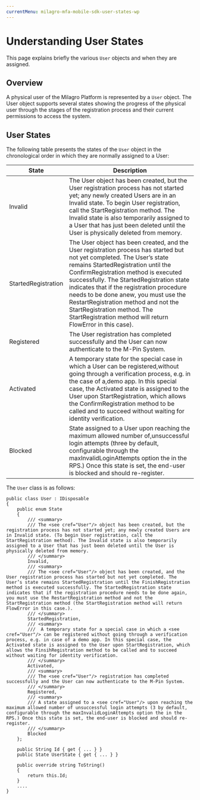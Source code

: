 ```yaml
---
currentMenu: milagro-mfa-mobile-sdk-user-states-wp
---
```


<div id="generated-toc" class="generate_from_h2"></div>

# Understanding User States

This page explains briefly the various `User` objects and when they are assigned.

## Overview

A physical user of the Milagro Platform is represented by a `User` object. The User object supports several states showing the progress of the physical user through the stages of the registration process and their current permissions to access the system.</p>

## User States

The following table presents the states of the `User` object in the chronological order in which they are normally assigned to a User:

| State               | Description                                                                                                                                                                                                                                                                                                                                                                                                                                                              |
|---------------------|--------------------------------------------------------------------------------------------------------------------------------------------------------------------------------------------------------------------------------------------------------------------------------------------------------------------------------------------------------------------------------------------------------------------------------------------------------------------------|
| Invalid             | The User object has been created, but the User registration process has not started yet; any newly created Users are in an Invalid state. To begin User registration, call the StartRegistration method. The Invalid state is also temporarily assigned to a User that has just been deleted until the User is physically deleted from memory.                                                                                                                           |
| StartedRegistration | The User object has been created, and the User registration process has started but not yet completed. The User’s state remains StartedRegistration until the ConfirmRegistration method is executed successfully. The StartedRegistration state indicates that if the registration procedure needs to be done anew, you must use the RestartRegistration method and not the StartRegistration method. The StartRegistration method will return FlowError in this case). |
| Registered          | The User registration has completed successfully and the User can now authenticate to the M-Pin System.                                                                                                                                                                                                                                                                                                                                                                  |
| Activated           | A temporary state for the special case in which a User can be registered,without going through a verification process, e.g. in the case of a,demo app. In this special case, the Activated state is assigned to the User upon StartRegistration, which allows the ConfirmRegistration method to be called and to succeed without waiting for identity verification.                                                                                                      |
| Blocked             | State assigned to a User upon reaching the maximum allowed number of,unsuccessful login attempts (three by default, configurable through the maxInvalidLoginAttempts option the in the RPS.) Once this state is set, the end-user is blocked and should re-register.                                                                                                                                                                                                     |

The `User` class is as follows:
```
public class User : IDisposable
{
    public enum State
    {
        /// <summary>
        /// The <see cref="User"/> object has been created, but the registration process has not started yet; any newly created Users are in Invalid state. (To begin User registration, call the StartRegistration method). The Invalid state is also temporarily assigned to a User that has just been deleted until the User is physically deleted from memory.
        /// </summary>
        Invalid,
        /// <summary>
        /// The <see cref="User"/> object has been created, and the User registration process has started but not yet completed. The User’s state remains StartedRegistration until the FinishRegistration method is executed successfully. The StartedRegistration state indicates that if the registration procedure needs to be done again, you must use the RestartRegistration method and not the StartRegistration method (the StartRegistration method will return FlowError in this case.).
        /// </summary>
        StartedRegistration,
        /// <summary>
        ///  A temporary state for a special case in which a <see cref="User"/> can be registered without going through a verification process, e.g. in case of a demo app. In this special case, the Activated state is assigned to the User upon StartRegistration, which allows the FinsihRegistration method to be called and to succeed without waiting for identity verification.
        /// </summary>
        Activated,
        /// <summary>
        /// The <see cref="User"/> registration has completed successfully and the User can now authenticate to the M-Pin System.
        /// </summary>
        Registered,
        /// <summary>
        /// A state assigned to a <see cref="User"/> upon reaching the maximum allowed number of unsuccessful login attempts (3 by default, configurable through the maxInvalidLoginAttempts option the in the RPS.) Once this state is set, the end-user is blocked and should re-register.
        /// </summary>
        Blocked
    };

    public String Id { get { ... } }
    public State UserState { get { ... } }

    public override string ToString()
    {
        return this.Id;
    }
    ....
}
```
